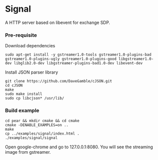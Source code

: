 # Signal

A HTTP server based on libevent for exchange SDP. 

### Pre-requisite

Download dependencies
```
sudo apt-get install -y gstreamer1.0-tools gstreamer1.0-plugins-bad gstreamer1.0-plugins-ugly gstreamer1.0-plugins-good libgstreamer1.0-dev libglib2.0-dev libgstreamer-plugins-bad1.0-dev libevent-dev
```

Install JSON parser library
```
git clone https://github.com/DaveGamble/cJSON.git
cd cJSON
make
sudo make install
sudo cp libcjson* /usr/lib/
```

### Build example
```
cd pear && mkdir cmake && cd cmake
cmake -DENABLE_EXAMPLES=on ..
make 
cp ../examples/signal/index.html .
./examples/signal/signal
```

Open google-chrome and go to 127.0.0.1:8080. You will see the streaming image from gstreamer.

